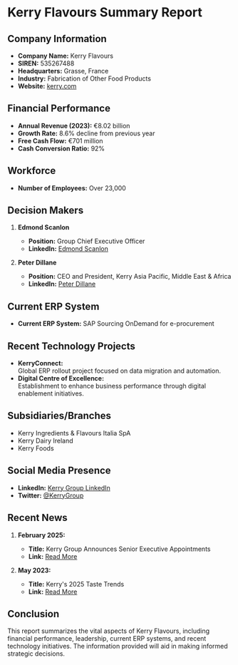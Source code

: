 # Kerry Flavours Summary Report

## Company Information
- **Company Name:** Kerry Flavours  
- **SIREN:** 535267488  
- **Headquarters:** Grasse, France  
- **Industry:** Fabrication of Other Food Products  
- **Website:** [kerry.com](https://www.kerry.com/)

## Financial Performance
- **Annual Revenue (2023):** €8.02 billion  
- **Growth Rate:** 8.6% decline from previous year  
- **Free Cash Flow:** €701 million  
- **Cash Conversion Ratio:** 92%  

## Workforce
- **Number of Employees:** Over 23,000

## Decision Makers
1. **Edmond Scanlon**  
   - **Position:** Group Chief Executive Officer  
   - **LinkedIn:** [Edmond Scanlon](https://www.linkedin.com/in/edmond-scanlon-76b6b02/)  

2. **Peter Dillane**  
   - **Position:** CEO and President, Kerry Asia Pacific, Middle East & Africa  
   - **LinkedIn:** [Peter Dillane](https://www.linkedin.com/in/peter-dillane-123456/)

## Current ERP System
- **Current ERP System:** SAP Sourcing OnDemand for e-procurement

## Recent Technology Projects
- **KerryConnect:**  
  Global ERP rollout project focused on data migration and automation.  
- **Digital Centre of Excellence:**  
  Establishment to enhance business performance through digital enablement initiatives.

## Subsidiaries/Branches
- Kerry Ingredients & Flavours Italia SpA  
- Kerry Dairy Ireland  
- Kerry Foods

## Social Media Presence
- **LinkedIn:** [Kerry Group LinkedIn](https://www.linkedin.com/company/kerry-group/)  
- **Twitter:** [@KerryGroup](https://twitter.com/KerryGroup)

## Recent News
1. **February 2025:**  
   - **Title:** Kerry Group Announces Senior Executive Appointments  
   - **Link:** [Read More](https://www.kerry.com/about/news-and-media/2025/kerry-group-executive-appointments)

2. **May 2023:**  
   - **Title:** Kerry's 2025 Taste Trends  
   - **Link:** [Read More](https://www.kerry.com/about/news-and-media/2023/kerry-taste-trends-report)

## Conclusion
This report summarizes the vital aspects of Kerry Flavours, including financial performance, leadership, current ERP systems, and recent technology initiatives. The information provided will aid in making informed strategic decisions.